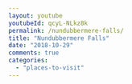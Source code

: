 ```yaml
---
layout: youtube
youtubeId: qcyL-NLkz8k
permalink: /nundubbermere-falls/
title: "Nundubbermere Falls"
date: "2018-10-29"
comments: true
categories: 
  - "places-to-visit"
---
```


